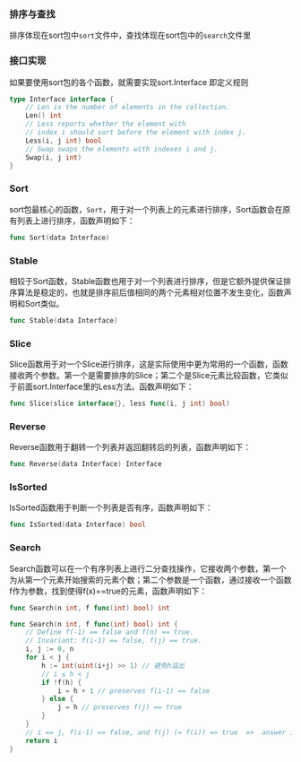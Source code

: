 ### 排序与查找

排序体现在sort包中`sort`文件中，查找体现在sort包中的`search`文件里


### 接口实现

如果要使用sort包的各个函数，就需要实现sort.Interface  即定义规则


```go
type Interface interface {
	// Len is the number of elements in the collection.
	Len() int
	// Less reports whether the element with
	// index i should sort before the element with index j.
	Less(i, j int) bool
	// Swap swaps the elements with indexes i and j.
	Swap(i, j int)
}
```

### Sort
sort包最核心的函数，`Sort`，用于对一个列表上的元素进行排序，Sort函数会在原有列表上进行排序，函数声明如下：

```go
func Sort(data Interface)
```
### Stable
相较于Sort函数，Stable函数也用于对一个列表进行排序，但是它额外提供保证排序算法是稳定的，也就是排序前后值相同的两个元素相对位置不发生变化，函数声明和Sort类似。

```go
func Stable(data Interface)
```
### Slice
Slice函数用于对一个Slice进行排序，这是实际使用中更为常用的一个函数，函数接收两个参数。第一个是需要排序的Slice；第二个是Slice元素比较函数，它类似于前面sort.Interface里的Less方法。函数声明如下：
```go
func Slice(slice interface{}, less func(i, j int) bool)
```
### Reverse
Reverse函数用于翻转一个列表并返回翻转后的列表，函数声明如下：

```go
func Reverse(data Interface) Interface
```
### IsSorted
IsSorted函数用于判断一个列表是否有序，函数声明如下：
```go
func IsSorted(data Interface) bool
```
### Search
Search函数可以在一个有序列表上进行二分查找操作，它接收两个参数，第一个为从第一个元素开始搜索的元素个数；第二个参数是一个函数，通过接收一个函数f作为参数，找到使得f(x)==true的元素，函数声明如下：

```go
func Search(n int, f func(int) bool) int

func Search(n int, f func(int) bool) int {
	// Define f(-1) == false and f(n) == true.
	// Invariant: f(i-1) == false, f(j) == true.
	i, j := 0, n
	for i < j {
		h := int(uint(i+j) >> 1) // 避免h溢出
		// i ≤ h < j
		if !f(h) {
			i = h + 1 // preserves f(i-1) == false
		} else {
			j = h // preserves f(j) == true
		}
	}
	// i == j, f(i-1) == false, and f(j) (= f(i)) == true  =>  answer is i.
	return i
}
```
